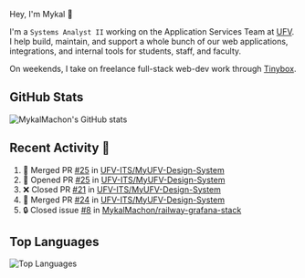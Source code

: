 Hey, I'm Mykal 👋

I'm a `Systems Analyst II` working on the Application Services Team at [UFV](https://ufv.ca). 
I help build, maintain, and support a whole bunch of our web applications, integrations, and internal tools for students, staff, and faculty.

On weekends, I take on freelance full-stack web-dev work through [Tinybox](https://tinybox.dev).

## GitHub Stats
![MykalMachon's GitHub stats](https://github-readme-stats.vercel.app/api?username=MykalMachon&show_icons=true&theme=dark)

## Recent Activity 🚀

<!--START_SECTION:activity-->
1. 🎉 Merged PR [#25](https://github.com/UFV-ITS/MyUFV-Design-System/pull/25) in [UFV-ITS/MyUFV-Design-System](https://github.com/UFV-ITS/MyUFV-Design-System)
2. 💪 Opened PR [#25](https://github.com/UFV-ITS/MyUFV-Design-System/pull/25) in [UFV-ITS/MyUFV-Design-System](https://github.com/UFV-ITS/MyUFV-Design-System)
3. ❌ Closed PR [#21](https://github.com/UFV-ITS/MyUFV-Design-System/pull/21) in [UFV-ITS/MyUFV-Design-System](https://github.com/UFV-ITS/MyUFV-Design-System)
4. 🎉 Merged PR [#24](https://github.com/UFV-ITS/MyUFV-Design-System/pull/24) in [UFV-ITS/MyUFV-Design-System](https://github.com/UFV-ITS/MyUFV-Design-System)
5. 🔒 Closed issue [#8](https://github.com/MykalMachon/railway-grafana-stack/issues/8) in [MykalMachon/railway-grafana-stack](https://github.com/MykalMachon/railway-grafana-stack)
<!--END_SECTION:activity-->

## Top Languages
![Top Languages](https://github-readme-stats.vercel.app/api/top-langs/?username=MykalMachon&layout=compact&theme=dark)
